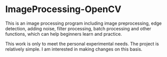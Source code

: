 # ImageProcessing-OpenCV
This is an image processing program including image preprocessing, edge detection, adding noise, filter processing, batch processing and other functions, which can help beginners learn and practice.

This work is only to meet the personal experimental needs. The project is relatively simple. I am interested in making changes on this basis.
